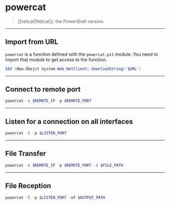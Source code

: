 # powercat

> [[netcat|Netcat]]: the PowerShell version.

---

## Import from URL

`powercat` is a function defined with the `powercat.ps1` module. You need to import that module to get access to the function.

```powershell
IEX (New-Obejct System.Web.NetClient).downloadString("$URL")
```

---

## Connect to remote port

```powershell
powercat -c $REMOTE_IP -p $REMOTE_PORT
```

---

## Listen for a connection on all interfaces

```powershell
powercat -l -p $LISTEN_PORT
```

---

## File Transfer

```powershell
powercat -c $REMOTE_IP -p $REMOTE_PORT -i $FILE_PATH
```

---

## File Reception

```powershell
powercat -l -p $LISTEN_PORT -of $OUTPUT_PATH
```
